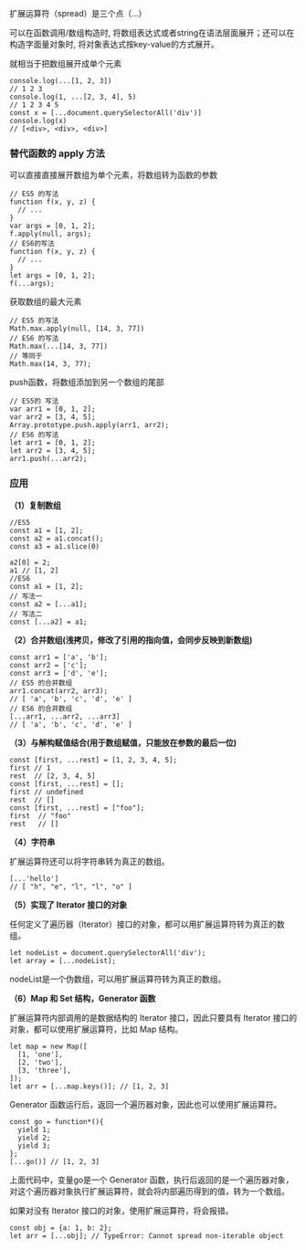 扩展运算符（spread）是三个点（...）

可以在函数调用/数组构造时, 将数组表达式或者string在语法层面展开；还可以在构造字面量对象时, 将对象表达式按key-value的方式展开。

就相当于把数组展开成单个元素

```
console.log(...[1, 2, 3])
// 1 2 3
console.log(1, ...[2, 3, 4], 5)
// 1 2 3 4 5
const x = [...document.querySelectorAll('div')]
console.log(x)
// [<div>, <div>, <div>]
```
### 替代函数的 apply 方法

可以直接直接展开数组为单个元素，将数组转为函数的参数

```
// ES5 的写法
function f(x, y, z) {
  // ...
}
var args = [0, 1, 2];
f.apply(null, args);
// ES6的写法
function f(x, y, z) {
  // ...
}
let args = [0, 1, 2];
f(...args);
```
获取数组的最大元素

```
// ES5 的写法
Math.max.apply(null, [14, 3, 77])
// ES6 的写法
Math.max(...[14, 3, 77])
// 等同于
Math.max(14, 3, 77);
```
push函数，将数组添加到另一个数组的尾部

```
// ES5的 写法
var arr1 = [0, 1, 2];
var arr2 = [3, 4, 5];
Array.prototype.push.apply(arr1, arr2);
// ES6 的写法
let arr1 = [0, 1, 2];
let arr2 = [3, 4, 5];
arr1.push(...arr2);
```
### 应用

**（1）复制数组**

```
//ES5
const a1 = [1, 2];
const a2 = a1.concat();
const a3 = a1.slice(0)

a2[0] = 2;
a1 // [1, 2]
//ES6
const a1 = [1, 2];
// 写法一
const a2 = [...a1];
// 写法二
const [...a2] = a1;
```
**（2）合并数组(浅拷贝，修改了引用的指向值，会同步反映到新数组)**

```
const arr1 = ['a', 'b'];
const arr2 = ['c'];
const arr3 = ['d', 'e'];
// ES5 的合并数组
arr1.concat(arr2, arr3);
// [ 'a', 'b', 'c', 'd', 'e' ]
// ES6 的合并数组
[...arr1, ...arr2, ...arr3]
// [ 'a', 'b', 'c', 'd', 'e' ]
```
**（3）与解构赋值结合(用于数组赋值，只能放在参数的最后一位)**

```
const [first, ...rest] = [1, 2, 3, 4, 5];
first // 1
rest  // [2, 3, 4, 5]
const [first, ...rest] = [];
first // undefined
rest  // []
const [first, ...rest] = ["foo"];
first  // "foo"
rest   // []
```
**（4）字符串**

扩展运算符还可以将字符串转为真正的数组。

```
[...'hello']
// [ "h", "e", "l", "l", "o" ]
```
**（5）实现了 Iterator 接口的对象**

任何定义了遍历器（Iterator）接口的对象，都可以用扩展运算符转为真正的数组。

```
let nodeList = document.querySelectorAll('div');
let array = [...nodeList];
```
nodeList是一个伪数组，可以用扩展运算符转为真正的数组。

**（6）Map 和 Set 结构，Generator 函数**

扩展运算符内部调用的是数据结构的 Iterator 接口，因此只要具有 Iterator 接口的对象，都可以使用扩展运算符，比如 Map 结构。

```
let map = new Map([
  [1, 'one'],
  [2, 'two'],
  [3, 'three'],
]);
let arr = [...map.keys()]; // [1, 2, 3]
```
Generator 函数运行后，返回一个遍历器对象，因此也可以使用扩展运算符。

```
const go = function*(){
  yield 1;
  yield 2;
  yield 3;
};
[...go()] // [1, 2, 3]
```
上面代码中，变量go是一个 Generator 函数，执行后返回的是一个遍历器对象，对这个遍历器对象执行扩展运算符，就会将内部遍历得到的值，转为一个数组。

如果对没有 Iterator 接口的对象，使用扩展运算符，将会报错。

```
const obj = {a: 1, b: 2};
let arr = [...obj]; // TypeError: Cannot spread non-iterable object
```
